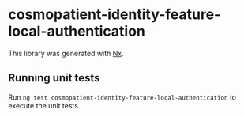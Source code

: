 # cosmopatient-identity-feature-local-authentication

This library was generated with [Nx](https://nx.dev).

## Running unit tests

Run `ng test cosmopatient-identity-feature-local-authentication` to execute the unit tests.
